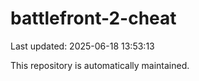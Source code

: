 # battlefront-2-cheat

Last updated: 2025-06-18 13:53:13

This repository is automatically maintained.
